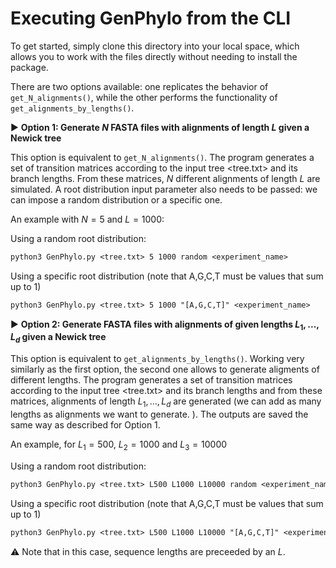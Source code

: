 # Executing GenPhylo from the CLI

To get started, simply clone this directory into your local space, which allows you to work with the files directly without needing to install the package.

There are two options available: one replicates the behavior of `get_N_alignments()`, while the other performs the functionality of `get_alignments_by_lengths()`.

▶️ **Option 1: Generate $N$ FASTA files with alignments of length $L$ given a Newick tree**

This option is equivalent to `get_N_alignments()`. The program generates a set of transition matrices according to the input tree <tree.txt> and its branch lengths. From these matrices, $N$ different alignments of length $L$ are simulated. A root distribution input parameter also needs to be passed: we can impose a random distribution or a specific one. 

An example with $N = 5$ and $L=1000$:

Using a random root distribution:
```diff
python3 GenPhylo.py <tree.txt> 5 1000 random <experiment_name>
```
Using a specific root distribution (note that A,G,C,T must be values that sum up to 1)
```diff
python3 GenPhylo.py <tree.txt> 5 1000 "[A,G,C,T]" <experiment_name>
```

▶️ **Option 2: Generate FASTA files with alignments of given lengths $L_1,...,L_d$ given a Newick tree**

This option is equivalent to `get_alignments_by_lengths()`. Working very similarly as the first option, the second one allows to generate aligments of different lengths. The program generates a set of transition matrices according to the input tree <tree.txt> and its branch lengths and from these matrices, alignments of length  $L_1,...,L_d$ are generated (we can add as many lengths as alignments we want to generate. ). The outputs are saved the same way as described for Option 1.

An example, for $L_1 = 500$, $L_2 = 1000$ and $L_3 = 10000$

Using a random root distribution:
```diff
python3 GenPhylo.py <tree.txt> L500 L1000 L10000 random <experiment_name>
```
Using a specific root distribution (note that A,G,C,T must be values that sum up to 1)
```diff
python3 GenPhylo.py <tree.txt> L500 L1000 L10000 "[A,G,C,T]" <experiment_name>
```
⚠️ Note that in this case, sequence lengths are preceeded by an $L$.
